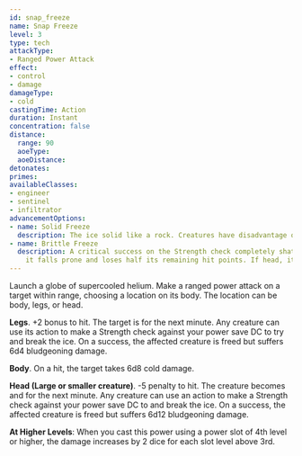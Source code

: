```yaml
---
id: snap_freeze
name: Snap Freeze
level: 3
type: tech
attackType:
- Ranged Power Attack
effect:
- control
- damage
damageType:
- cold
castingTime: Action
duration: Instant
concentration: false
distance:
  range: 90
  aoeType:
  aoeDistance:
detonates:
primes:
availableClasses:
- engineer
- sentinel
- infiltrator
advancementOptions:
- name: Solid Freeze
  description: The ice solid like a rock. Creatures have disadvantage on their Strength checks to break it.
- name: Brittle Freeze
  description: A critical success on the Strength check completely shatters the affected creature's appendage. If legs,
    it falls prone and loses half its remaining hit points. If head, it immediately dies.
---
```

Launch a globe of supercooled helium. Make a ranged power attack on a target within range, choosing a location on its
body. The location can be body, legs, or head.

__Legs__. +2 bonus to hit. The target is <me-condition id="restrained"/> for the next minute. Any creature can use its
action to make a Strength check against your power save DC to try and break the ice. On a success, the affected
creature is freed but suffers 6d4 bludgeoning damage.

__Body__. On a hit, the target takes 6d8 cold damage.

__Head (Large or smaller creature)__. -5 penalty to hit. The creature becomes <me-condition id="blinded"/> and
<me-condition id="deafened"/> for the next minute. Any creature can use an action to make a Strength check against your
power save DC to and break the ice. On a success, the affected creature is freed but suffers 6d12 bludgeoning damage.

__At Higher Levels__: When you cast this power using a power slot of 4th level or higher, the damage increases
by 2 dice for each slot level above 3rd.
